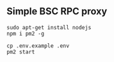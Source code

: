 ## Simple BSC RPC proxy

```
sudo apt-get install nodejs
npm i pm2 -g
```

```
cp .env.example .env
pm2 start
```

